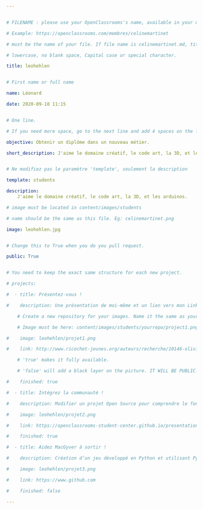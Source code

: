 ```yaml
---


# FILENAME : please use your OpenClassrooms's name, available in your url.

# Example: https://openclassrooms.com/membres/celinemartinet

# must be the name of your file. If file name is celinemartinet.md, title is celinemartinet.

# lowercase, no blank space, Capital case or special character.

title: leohehlen


# First name or full name

name: Léonard

date: 2020-09-18 11:15


# One line.

# If you need more space, go to the next line and add 4 spaces on the left, as in 'description'.

objective: Obtenir un diplôme dans un nouveau métier.

short_description: J'aime le domaine créatif, le code art, la 3D, et les arduinos.


# Ne modifiez pas le paramètre 'template', seulement la description

template: students

description:
    J'aime le domaine créatif, le code art, la 3D, et les arduinos.

# image must be located in content/images/students

# name should be the same as this file. Eg: celinemartinet.png

image: leohehlen.jpg


# Change this to True when you do you pull request.

public: True


# You need to keep the exact same structure for each new project.

# projects:

#  - title: Présentez-vous !

#    description: Une présentation de moi-même et un lien vers mon LinkedIn.

    # Create a new repository for your images. Name it the same as your nickname and profile picture.

    # Image must be here: content/images/students/yourrepo/project1.png

#    image: leohehlen/projet1.png

#    link: http://www.ricochet-jeunes.org/auteurs/recherche/10146-olivier-vogel

    # 'true' makes it fully available.

    # 'false' will add a black layer on the picture. IT WILL BE PUBLIC!

#    finished: true

#  - title: Intégrez la communauté !

#    description: Modifier un projet Open Source pour comprendre le fonctionnement de Git, de Github et des pull requests. 

#    image: leohehlen/projet2.png

#    link: https://openclassrooms-student-center.github.io/presentation/students/ratus.html

#    finished: true

#  - title: Aidez MacGyver à sortir !

#    description: Création d’un jeu développé en Python et utilisant PyGame.

#    image: leohehlen/projet3.png

#    link: https://www.github.com

#    finished: false

---
```

